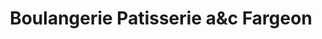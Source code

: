 ---
title: "Boulangerie Patisserie a&c Fargeon"
url: /montelimar/boulangerie-patisserie-aetc-fargeon/
shop: boulangerie
---